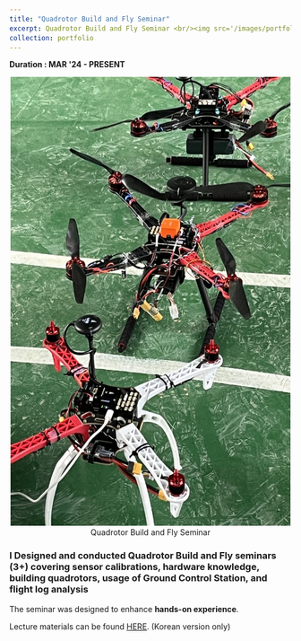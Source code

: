 ```yaml
---
title: "Quadrotor Build and Fly Seminar"
excerpt: Quadrotor Build and Fly Seminar <br/><img src='/images/portfolio_img/drone_seminar.gif' width='500' height='500'> 
collection: portfolio
---
```


**Duration : MAR '24 - PRESENT**

<center>
  <img src='/images/portfolio_img/drone_seminar_3.jpg' width='500' height='800' />
  <figcaption>Quadrotor Build and Fly Seminar</figcaption>
</center>

### I Designed and conducted Quadrotor Build and Fly seminars (3+) covering sensor calibrations, hardware knowledge, building quadrotors, usage of Ground Control Station, and flight log analysis

The seminar was designed to enhance **hands-on experience**.

Lecture materials can be found [HERE](https://jangminhyuk.github.io/files/KOR_Drone_seminar_240322updated.pdf).
(Korean version only)